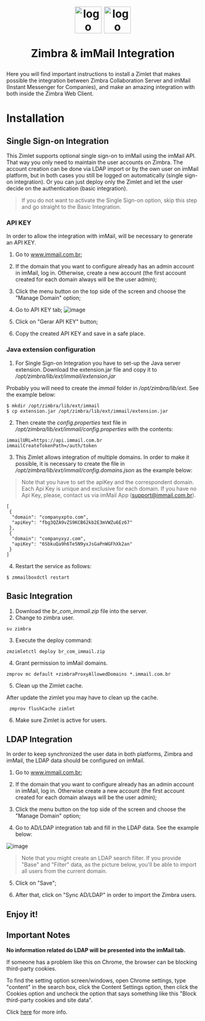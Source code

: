 <h1 align="center">
  <img src="https://user-images.githubusercontent.com/279535/55269168-e72ae280-5266-11e9-9edb-d7298777d34d.png" alt="logo" height="70"/>
  <img src="https://user-images.githubusercontent.com/279535/54444172-8e146800-4718-11e9-97ea-33baf30bc164.png" alt="logo" height="70"/><br>

  Zimbra & imMail Integration
</h1>

Here you will find important instructions to install a Zimlet that makes possible the integration between Zimbra Collaboration Server and imMail (Instant Messenger for Companies), and make an amazing integration with both inside the Zimbra Web Client.

# Installation

## Single Sign-on Integration
This Zimlet supports optional single sign-on to imMail using the imMail API. That way you only need to maintain the user accounts on Zimbra. The account creation can be done via LDAP import or by the own user on imMail platform, but in both cases you still be logged on automatically (single sign-on integration). Or you can just deploy only the Zimlet and let the user decide on the authentication (basic integration).

> If you do not want to activate the Single Sign-on option,  skip this step and go straight to the Basic Integration.

### API KEY
In order to allow the integration with imMail, will be necessary to generate an API KEY.

1. Go to www.immail.com.br;

2. If the domain that you want to configure already has an admin account in imMail, log in. Otherwise, create a new account (the first account created for each domain always will be the user admin);

3. Click the menu button on the top side of the screen and choose the "Manage Domain" option;

4. Go to API KEY tab;
![image](https://user-images.githubusercontent.com/279535/55339530-dc439e00-5470-11e9-8e45-cee89b977831.png)

5. Click on "Gerar API KEY" button;

6. Copy the created API KEY and save in a safe place.

### Java extension configuration

1. For Single Sign-on Integration you have to set-up the Java server extension. Download the extension.jar file and copy it to _/opt/zimbra/lib/ext/immail/extension.jar_

Probably you will need to create the _immail_ folder in _/opt/zimbra/lib/ext_. See the example below:

```
$ mkdir /opt/zimbra/lib/ext/immail
$ cp extension.jar /opt/zimbra/lib/ext/immail/extension.jar
```

2. Then create the _config.properties_ text file in _/opt/zimbra/lib/ext/immail/config.properties_ with the contents:

```
immailURL=https://api.immail.com.br
immailCreateTokenPath=/auth/token
```

3. This Zimlet allows integration of multiple domains. In order to make it possible, it is necessary to create the file in _/opt/zimbra/lib/ext/immail/config.domains.json_ as the example below:

> Note that you have to set the apiKey and the correspondent domain. Each Api Key is unique and exclusive for each domain. If you have no Api Key, please, contact us via imMail App (support@immail.com.br).

```
[
 {
  "domain": "companyxpto.com",
  "apiKey": "fbg3QZA9vZS9KCB62kb2E3mVWZu6Ez67"
 },
 {
  "domain": "companyxyz.com",
  "apiKey": "6SbkuQa9h6Te5N9yxJsGaPnWGFhXk2an"
 }
]

```

4. Restart the service as follows:

```
$ zmmailboxdctl restart
```

## Basic Integration

1. Download the _br_com_immail.zip_ file into the server.
2. Change to zimbra user.

```
su zimbra
```
3. Execute the deploy command:

```
zmzimletctl deploy br_com_immail.zip
```
4. Grant permission to imMail domains.

```
zmprov mc default +zimbraProxyAllowedDomains *.immail.com.br
```
5. Clean up the Zimlet cache.

After update the zimlet you may have to clean up the cache.

```
 zmprov flushCache zimlet
```
6. Make sure Zimlet is active for users.

## LDAP Integration
In order to keep synchronized the user data in both platforms,  Zimbra and imMail, the LDAP data should be configured on imMail.

1. Go to www.immail.com.br;

2. If the domain that you want to configure already has an admin account in imMail, log in. Otherwise create a new account (the first account created for each domain always will be the user admin);

3. Click the menu button on the top side of the screen and choose the "Manage Domain" option;

4. Go to AD/LDAP integration tab and fill in the LDAP data. See the example below:

![image](https://user-images.githubusercontent.com/279535/55256223-ef692a80-5232-11e9-9de1-b6f989825077.png)

> Note that you might create an LDAP search filter.  If you provide "Base" and "Filter" data, as the picture below, you'll be able to import all users from the current domain.

5. Click on "Save";

5. After that, click on "Sync AD/LDAP" in order to import the Zimbra users.

## Enjoy it!

## Important Notes

**No information related do LDAP will be presented into the imMail tab.**

If someone has a problem like this on Chrome, the browser can be blocking third-party cookies.

To find the setting option screen/windows, open Chrome settings, type "content" in the search box, click the Content Settings option, then click the Cookies option and uncheck the option that says something like this "Block third-party cookies and site data".

Click [here](https://www.chromium.org/for-testers/bug-reporting-guidelines/uncaught-securityerror-failed-to-read-the-localstorage-property-from-window-access-is-denied-for-this-document) for more info.
